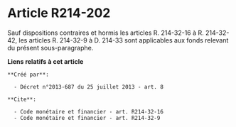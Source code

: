 # Article R214-202

Sauf dispositions contraires et hormis les articles R. 214-32-16 à R. 214-32-42, les articles R. 214-32-9 à D. 214-33 sont
applicables aux fonds relevant du présent sous-paragraphe.

**Liens relatifs à cet article**

	**Créé par**:

	  - Décret n°2013-687 du 25 juillet 2013 - art. 8

	**Cite**:

	  - Code monétaire et financier - art. R214-32-16
	  - Code monétaire et financier - art. R214-32-9

